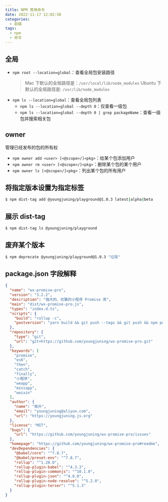 ```yaml
---
title: NPM 常用命令
date: 2022-11-17 12:02:58
categories:
  - 前端
tags:
  - npm
  - 命令
---
```


## 全局

- `npm root --location=global`：查看全局包安装路径
  > Mac 下默认的全局路径是：`/usr/local/lib/node_modules`
  > Ubuntu 下默认的全局路径是: `/usr/lib/node_modules`
- `npm ls --location=global`：查看全局包列表
  - `npm ls --location=global --depth 0`：仅查看一级包
  - `npm ls --location=global --depth 0 | grep packageName`：查看一级包并搜索相关包

## owner

管理已经发布的包的所有权

- `npm owner add <user> [<@scope>/]<pkg>`：给某个包添加用户
- `npm owner rm <user> [<@scope>/]<pkg>`：删除某个包的某个用户
- `npm owner ls [<@scope>/]<pkg>`：列出某个包的所有用户

## 将指定版本设置为指定标签

```sh
$ npm dist-tag add @youngjuning/playground@1.0.3 latest|alpha|beta
```

## 展示 dist-tag

```sh
$ npm dist-tag ls @youngjuning/playground
```

## 废弃某个版本

```sh
$ npm deprecate @youngjuning/playground@1.0.3 "垃圾"
```

## package.json 字段解释

```json
{
  "name": "wx-promise-pro",
  "version": "3.2.2",
  "description": "强大的、优雅的小程序 Promise 库",
  "main": "dist/wx-promise-pro.js",
  "types": "index.d.ts",
  "scripts": {
    "build": "rollup -c",
    "postversion": "yarn build && git push --tags && git push && npm publish"
  },
  "repository": {
    "type": "git",
    "url": "git+https://github.com/youngjuning/wx-promise-pro.git"
  },
  "keywords": [
    "promise",
    "es6",
    "then",
    "catch",
    "finally",
    "小程序",
    "weapp",
    "miniapp",
    "weixin"
  ],
  "author": {
    "name": "紫升",
    "email": "youngjuning@aliyun.com",
    "url": "https://youngjuning.js.org"
  },
  "license": "MIT",
  "bugs": {
    "url": "https://github.com/youngjuning/wx-promise-pro/issues"
  },
  "homepage": "https://github.com/youngjuning/wx-promise-pro#readme",
  "devDependencies": {
    "@babel/core": "^7.8.7",
    "@babel/preset-env": "^7.8.7",
    "rollup": "^1.28.0",
    "rollup-plugin-babel": "^4.3.3",
    "rollup-plugin-commonjs": "^10.1.0",
    "rollup-plugin-json": "^4.0.0",
    "rollup-plugin-node-resolve": "^5.2.0",
    "rollup-plugin-terser": "^5.1.3"
  }
}
```
